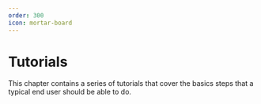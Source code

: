 ```yaml
---
order: 300
icon: mortar-board
---
```

# Tutorials

This chapter contains a series of tutorials that cover the basics steps that a typical end user should be able to do. 
